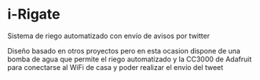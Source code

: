 i-Rigate
========

Sistema de riego automatizado con envío de avisos por twitter

Diseño basado en otros proyectos pero en esta ocasion dispone de una bomba de agua que permite el riego automatizado y la CC3000 de Adafruit para conectarse al WiFi de casa y poder realizar el envío del tweet